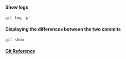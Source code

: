 #### Show logs
```Shell
git log -p
```
#### Displaying the differences between the two commits
```Shell
git show
```
#### [Git Reference](https://git-scm.com/docs)
